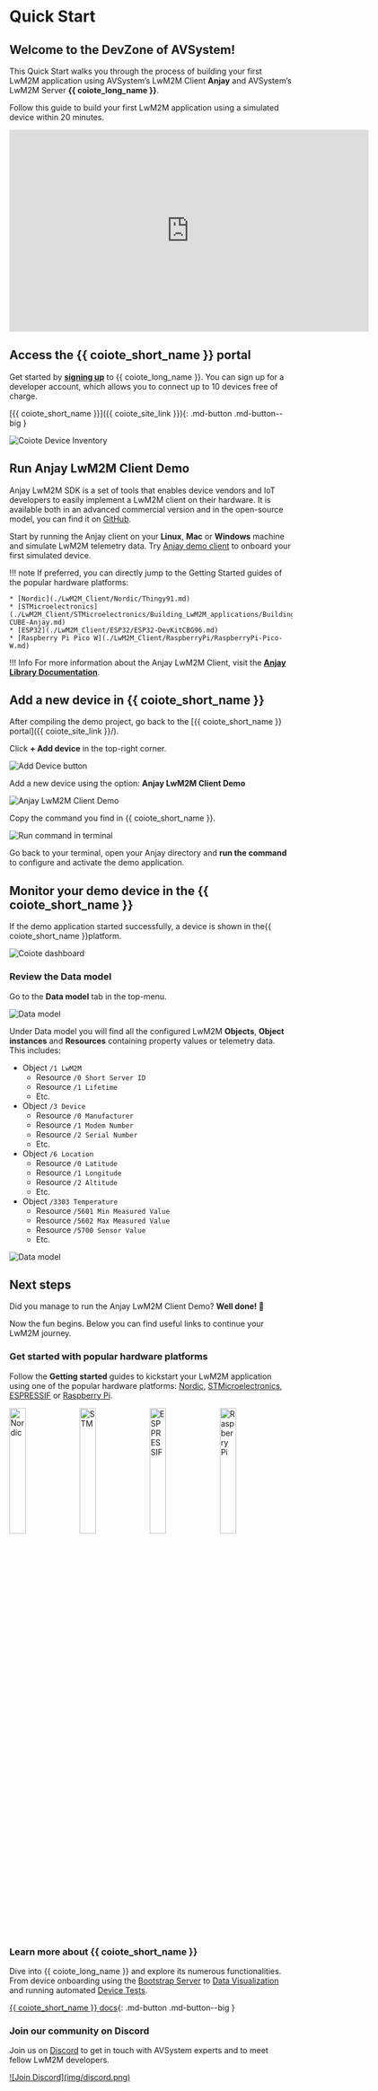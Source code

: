 # Quick Start

## Welcome to the DevZone of AVSystem!

This Quick Start walks you through the process of building your first LwM2M application using AVSystem’s LwM2M Client **Anjay** and AVSystem’s LwM2M Server **{{ coiote_long_name }}**.

Follow this guide to build your first LwM2M application using a simulated device within 20 minutes.

<iframe width="640" height="360" src="https://www.youtube.com/embed/m-9zYqV5bLQ" title="AVSystem Quickstart" frameborder="0" allow="accelerometer; autoplay; clipboard-write; encrypted-media; gyroscope; picture-in-picture; web-share" allowfullscreen></iframe>

## Access the {{ coiote_short_name }} portal

Get started by <a href="{{ coiote_site_link }}" target="_blank">**signing up**</a> to {{ coiote_long_name }}. You can sign up for a developer account, which allows you to connect up to 10 devices free of charge.

[{{ coiote_short_name }}]({{ coiote_site_link }}){: .md-button .md-button--big }

![Coiote Device Inventory](img/Empty-Device-Inventory.png "Empty device inventory at {{ coiote_short_name }}")


## Run Anjay LwM2M Client Demo

Anjay LwM2M SDK is a set of tools that enables device vendors and IoT developers to easily implement a LwM2M client on their hardware. It is available both in an advanced commercial version and in the open-source model, you can find it on <a href="https://github.com/AVSystem/Anjay" target="_blank">GitHub</a>.

Start by running the Anjay client on your **Linux**, **Mac** or **Windows** machine and simulate LwM2M telemetry data.
Try [Anjay demo client](https://github.com/AVSystem/Anjay?tab=readme-ov-file#running-the-demo-client) to onboard your first simulated device.

!!! note
    If preferred, you can directly jump to the Getting Started guides of the popular hardware platforms:

    * [Nordic](./LwM2M_Client/Nordic/Thingy91.md)
    * [STMicroelectronics](./LwM2M_Client/STMicroelectronics/Building_LwM2M_applications/Building_LwM2M_applications_with_I-CUBE-Anjay.md)
    * [ESP32](./LwM2M_Client/ESP32/ESP32-DevKitCBG96.md)
    * [Raspberry Pi Pico W](./LwM2M_Client/RaspberryPi/RaspberryPi-Pico-W.md)


!!! Info
    For more information about the Anjay LwM2M Client, visit the <a href="https://avsystem.github.io/Anjay-doc/index.html" target="_blank">**Anjay Library Documentation**</a>.


## Add a new device in {{ coiote_short_name }}

After compiling the demo project, go back to the [{{ coiote_short_name }} portal]({{ coiote_site_link }}/).

Click **+ Add device** in the top-right corner.

![Add Device button](img/add-device.png)

Add a new device using the option: **Anjay LwM2M Client Demo**

![Anjay LwM2M Client Demo](img/add-demo-device.png)

Copy the command you find in {{ coiote_short_name }}.

![Run command in terminal](img/run-command.png)

Go back to your terminal, open your Anjay directory and **run the command** to configure and activate the demo application.

## Monitor your demo device in the {{ coiote_short_name }}

If the demo application started successfully, a device is shown in the{{ coiote_short_name }}platform.

![Coiote dashboard](img/coiote-dashboard.png)

### Review the Data model

Go to the **Data model** tab in the top-menu.

![Data model](img/data-model-click.png)

Under Data model you will find all the configured LwM2M **Objects**, **Object instances** and **Resources** containing property values or telemetry data. This includes:

- Object `/1 LwM2M`
    - Resource `/0 Short Server ID`
    - Resource `/1 Lifetime`
    - Etc.
- Object `/3 Device`
    - Resource `/0 Manufacturer`
    - Resource `/1 Modem Number`
    - Resource `/2 Serial Number`
    - Etc.
- Object `/6 Location`
    - Resource `/0 Latitude`
    - Resource `/1 Longitude`
    - Resource `/2 Altitude`
    - Etc.
- Object `/3303 Temperature`
    - Resource `/5601 Min Measured Value`
    - Resource `/5602 Max Measured Value`
    - Resource `/5700 Sensor Value`
    - Etc.

![Data model](img/data-model.png)

## Next steps

Did you manage to run the Anjay LwM2M Client Demo? **Well done! 👏**

Now the fun begins. Below you can find useful links to continue your LwM2M journey.

### Get started with popular hardware platforms

Follow the **Getting started** guides to kickstart your LwM2M application using one of the popular hardware platforms: [Nordic](https://iotdevzone.avsystem.com/docs/LwM2M_Client/Nordic/Thingy91/), [STMicroelectronics](https://iotdevzone.avsystem.com/docs/LwM2M_Client/STMicroelectronics/Building_LwM2M_applications/Building_LwM2M_applications_with_I-CUBE-Anjay/), [ESPRESSIF](https://iotdevzone.avsystem.com/docs/LwM2M_Client/ESP32/M5Stick/) or [Raspberry Pi](/LwM2M_Client/RaspberryPi/RaspberryPi-Pico-W/).

[<img src="../img/Nordic.jpg" alt="Nordic" title="Nordic" width="24%"/>](https://iotdevzone.avsystem.com/docs/LwM2M_Client/Nordic/Thingy91/)
[<img src="../img/ST.jpg" alt="STM" title="STM" width="24%" />](https://iotdevzone.avsystem.com/docs/LwM2M_Client/STMicroelectronics/Building_LwM2M_applications/Building_LwM2M_applications_with_I-CUBE-Anjay/)
[<img src="../img/ESP.jpg" alt="ESPPRESSIF" title="ESPPRESSIF" width="24%" />](https://iotdevzone.avsystem.com/docs/LwM2M_Client/ESP32/M5Stick/)
[<img src="../img/RPI.jpg" alt="Raspberry Pi" title="Raspberry Pi" width="24%" />](/LwM2M_Client/RaspberryPi/RaspberryPi-Pico-W/)

### Learn more about {{ coiote_short_name }}

Dive into {{ coiote_long_name }} and explore its numerous functionalities. From device onboarding using the [Bootstrap Server](./Coiote_IoT_DM/Onboarding/bootstrap.md) to [Data Visualization](./Coiote_IoT_DM/Visualize_data.md) and running automated [Device Tests](./Coiote_IoT_DM/Device_tests/Overview.md).

[{{ coiote_short_name }} docs](./Coiote_IoT_DM/introduction.md){: .md-button .md-button--big }

### Join our community on Discord

Join us on <a href="https://discord.avsystem.com/" target="_blank">Discord</a> to get in touch with AVSystem experts and to meet fellow LwM2M developers.

<a href="https://discord.avsystem.com/" target="_blank">
![Join Discord](img/discord.png)
</a>


